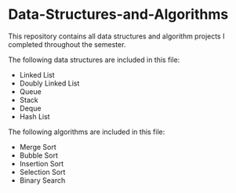 # Data-Structures-and-Algorithms

This repository contains all data structures and algorithm projects I completed throughout the semester. 

The following data structures are included in this file:
- Linked List 
- Doubly Linked List
- Queue 
- Stack
- Deque
- Hash List

The following algorithms are included in this file:
- Merge Sort
- Bubble Sort 
- Insertion Sort
- Selection Sort
- Binary Search
